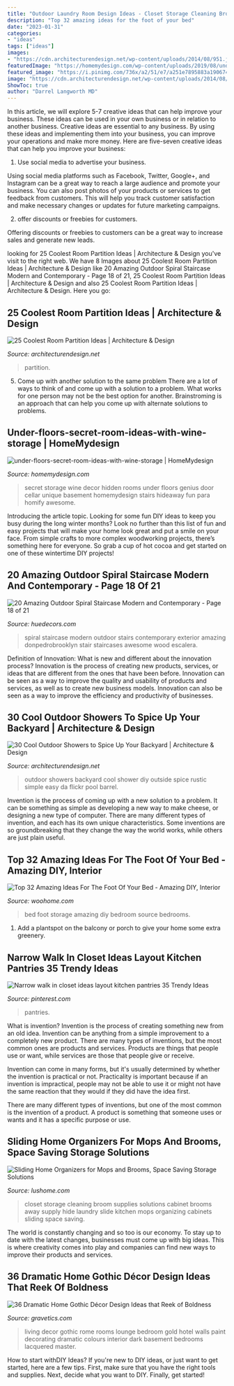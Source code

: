 ```yaml
---
title: "Outdoor Laundry Room Design Ideas - Closet Storage Cleaning Broom Supplies Solutions Cabinet Brooms Away Supply Hide Laundry Slide Kitchen Mops Organizing Cabinets Sliding Space Saving"
description: "Top 32 amazing ideas for the foot of your bed"
date: "2023-01-31"
categories:
- "ideas"
tags: ["ideas"]
images:
- "https://cdn.architecturendesign.net/wp-content/uploads/2014/08/951.jpg"
featuredImage: "https://homemydesign.com/wp-content/uploads/2019/08/under-floors-secret-room-ideas-with-wine-storage.jpg"
featured_image: "https://i.pinimg.com/736x/a2/51/e7/a251e7895883a190674e4d93b5d3cece.jpg"
image: "https://cdn.architecturendesign.net/wp-content/uploads/2014/08/951.jpg"
ShowToc: true
author: "Darrel Langworth MD"
---
```



In this article, we will explore 5-7 creative ideas that can help improve your business. These ideas can be used in your own business or in relation to another business.
Creative ideas are essential to any business. By using these ideas and implementing them into your business, you can improve your operations and make more money. Here are five-seven creative ideas that can help you improve your business:
1. Use social media to advertise your business.

Using social media platforms such as Facebook, Twitter, Google+, and Instagram can be a great way to reach a large audience and promote your business. You can also post photos of your products or services to get feedback from customers. This will help you track customer satisfaction and make necessary changes or updates for future marketing campaigns.

2. offer discounts or freebies for customers.

Offering discounts or freebies to customers can be a great way to increase sales and generate new leads.

	

		
looking for 25 Coolest Room Partition Ideas | Architecture &amp; Design you've visit to the right web. We have 8 Images about 25 Coolest Room Partition Ideas | Architecture &amp; Design like 20 Amazing Outdoor Spiral Staircase Modern and Contemporary - Page 18 of 21, 25 Coolest Room Partition Ideas | Architecture &amp; Design and also 25 Coolest Room Partition Ideas | Architecture &amp; Design. Here you go:
		
    
## 25 Coolest Room Partition Ideas | Architecture &amp; Design

<img loading=lazy src="https://cdn.architecturendesign.net/wp-content/uploads/2014/08/951.jpg" onerror="this.onerror=null;this.src='https://tse3.mm.bing.net/th?id=OIP.l6uPWvwx0ulWGilhQm37mgHaLK&amp;pid=15.1';" alt="25 Coolest Room Partition Ideas | Architecture &amp; Design">

_Source: architecturendesign.net_

>partition. 

	

5. Come up with another solution to the same problem
There are a lot of ways to think of and come up with a solution to a problem. What works for one person may not be the best option for another. Brainstroming is an approach that can help you come up with alternate solutions to problems.

    
## Under-floors-secret-room-ideas-with-wine-storage | HomeMydesign

<img loading=lazy src="https://homemydesign.com/wp-content/uploads/2019/08/under-floors-secret-room-ideas-with-wine-storage.jpg" onerror="this.onerror=null;this.src='https://tse3.mm.bing.net/th?id=OIP.UUb3jVdYB0_8r-wJMo-3eAHaLF&amp;pid=15.1';" alt="under-floors-secret-room-ideas-with-wine-storage | HomeMydesign">

_Source: homemydesign.com_

>secret storage wine decor hidden rooms under floors genius door cellar unique basement homemydesign stairs hideaway fun para homify awesome. 

	

Introducing the article topic.
Looking for some fun DIY ideas to keep you busy during the long winter months? Look no further than this list of fun and easy projects that will make your home look great and put a smile on your face. From simple crafts to more complex woodworking projects, there’s something here for everyone. So grab a cup of hot cocoa and get started on one of these wintertime DIY projects!

    
## 20 Amazing Outdoor Spiral Staircase Modern And Contemporary - Page 18 Of 21

<img loading=lazy src="https://huedecors.com/wp-content/uploads/2018/11/Amazing-Outdoor-Spiral-Staircase-Modern-and-Contemporary-11.jpg" onerror="this.onerror=null;this.src='https://tse2.mm.bing.net/th?id=OIP.mMM2ZzOm9Oek6d-xmbABTAHaLE&amp;pid=15.1';" alt="20 Amazing Outdoor Spiral Staircase Modern and Contemporary - Page 18 of 21">

_Source: huedecors.com_

>spiral staircase modern outdoor stairs contemporary exterior amazing donpedrobrooklyn stair staircases awesome wood escalera. 

	

Definition of Innovation: What is new and different about the innovation process?
Innovation is the process of creating new products, services, or ideas that are different from the ones that have been before. Innovation can be seen as a way to improve the quality and usability of products and services, as well as to create new business models. Innovation can also be seen as a way to improve the efficiency and productivity of businesses.

    
## 30 Cool Outdoor Showers To Spice Up Your Backyard | Architecture &amp; Design

<img loading=lazy src="http://cdn.architecturendesign.net/wp-content/uploads/2014/09/diy-outside-shower-4.jpg" onerror="this.onerror=null;this.src='https://tse1.mm.bing.net/th?id=OIP.LsUjfe9jNjIW5-Lsl3LplAHaKM&amp;pid=15.1';" alt="30 Cool Outdoor Showers to Spice Up Your Backyard | Architecture &amp; Design">

_Source: architecturendesign.net_

>outdoor showers backyard cool shower diy outside spice rustic simple easy da flickr pool barrel. 

	

Invention is the process of coming up with a new solution to a problem. It can be something as simple as developing a new way to make cheese, or designing a new type of computer. There are many different types of invention, and each has its own unique characteristics. Some inventions are so groundbreaking that they change the way the world works, while others are just plain useful.

    
## Top 32 Amazing Ideas For The Foot Of Your Bed - Amazing DIY, Interior

<img loading=lazy src="http://www.woohome.com/wp-content/uploads/2016/01/foot-of-the-bed-21.jpg" onerror="this.onerror=null;this.src='https://tse3.mm.bing.net/th?id=OIP.WdG3WzhjuZzG9Tv89AyU5AHaLK&amp;pid=15.1';" alt="Top 32 Amazing Ideas For The Foot Of Your Bed - Amazing DIY, Interior">

_Source: woohome.com_

>bed foot storage amazing diy bedroom source bedrooms. 

	

1. Add a plantspot on the balcony or porch to give your home some extra greenery.

    
## Narrow Walk In Closet Ideas Layout Kitchen Pantries 35 Trendy Ideas

<img loading=lazy src="https://i.pinimg.com/736x/a2/51/e7/a251e7895883a190674e4d93b5d3cece.jpg" onerror="this.onerror=null;this.src='https://tse4.mm.bing.net/th?id=OIP.Cgo-FEBIvD1Xs16hc5JCJAAAAA&amp;pid=15.1';" alt="Narrow walk in closet ideas layout kitchen pantries 35 Trendy Ideas">

_Source: pinterest.com_

>pantries. 

	

What is invention?
Invention is the process of creating something new from an old idea. Invention can be anything from a simple improvement to a completely new product. 
There are many types of inventions, but the most common ones are products and services. Products are things that people use or want, while services are those that people give or receive. 

Invention can come in many forms, but it's usually determined by whether the invention is practical or not. Practicality is important because if an invention is impractical, people may not be able to use it or might not have the same reaction that they would if they did have the idea first. 

There are many different types of inventions, but one of the most common is the invention of a product. A product is something that someone uses or wants and it has a specific purpose or use.

    
## Sliding Home Organizers For Mops And Brooms, Space Saving Storage Solutions

<img loading=lazy src="https://www.lushome.com/wp-content/uploads/2018/06/space-saving-broom-storage-solutions-4.jpg" onerror="this.onerror=null;this.src='https://tse4.mm.bing.net/th?id=OIP.PCHwzQFy8nn2IyVTQYVkJAAAAA&amp;pid=15.1';" alt="Sliding Home Organizers for Mops and Brooms, Space Saving Storage Solutions">

_Source: lushome.com_

>closet storage cleaning broom supplies solutions cabinet brooms away supply hide laundry slide kitchen mops organizing cabinets sliding space saving. 

	

The world is constantly changing and so too is our economy. To stay up to date with the latest changes, businesses must come up with big ideas. This is where creativity comes into play and companies can find new ways to improve their products and services.

    
## 36 Dramatic Home Gothic Décor Design Ideas That Reek Of Boldness

<img loading=lazy src="https://www.gravetics.com/wp-content/uploads/2017/08/Living-room-at-D-Inghilterra-Hotel-Rome-Italy.jpg" onerror="this.onerror=null;this.src='https://tse2.mm.bing.net/th?id=OIP.lPqnP2Q-uVMMlwQY8biapQHaG5&amp;pid=15.1';" alt="36 Dramatic Home Gothic Décor Design Ideas that Reek of Boldness">

_Source: gravetics.com_

>living decor gothic rome rooms lounge bedroom gold hotel walls paint decorating dramatic colours interior dark basement bedrooms lacquered master. 

	

How to start withDIY Ideas?
If you're new to DIY ideas, or just want to get started, here are a few tips. First, make sure that you have the right tools and supplies. Next, decide what you want to DIY. Finally, get started!

